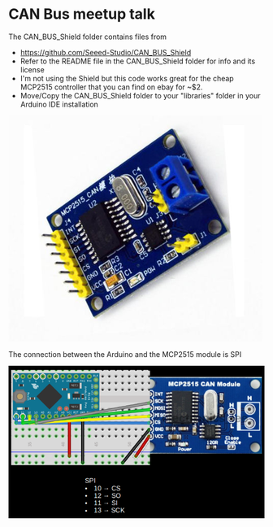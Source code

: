 # CAN Bus meetup talk

The CAN_BUS_Shield folder contains files from 
* https://github.com/Seeed-Studio/CAN_BUS_Shield
* Refer to the README file in the CAN_BUS_Shield folder for info and its license
* I'm not using the Shield but this code works great for the cheap MCP2515 controller that you can find on ebay for ~$2.
* Move/Copy the CAN_BUS_Shield folder to your "libraries" folder in your Arduino IDE installation

![MCP2515](/images/mcp2515.jpg)

The connection between the Arduino and the MCP2515 module is SPI

![MCP2515 Wiring](/images/MCP2515-wiring.png)